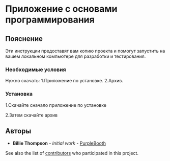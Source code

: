﻿# Приложение с основами программирования
## Пояснение

Эти инструкции предоставят вам копию проекта и помогут запустить на вашем локальном компьютере для разработки и тестирования.

### Необходимые условия

Нужно скачать:
1.Приложение по установке.
2.Архив.

### Установка
1.Скачайте сначало приложение по установке

2.Затем скачайте архив


## Авторы

* **Billie Thompson** - *Initial work* - [PurpleBooth](https://github.com/PurpleBooth)

See also the list of [contributors](https://github.com/your/project/contributors) who participated in this project.
